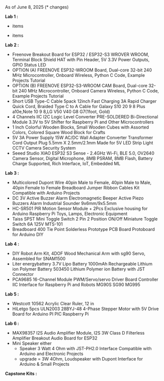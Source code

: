 
As of June 8, 2025 (* changes)

**Lab 1 :**

  - items

  - items

**Lab 2 :**

  - Freenove Breakout Board for ESP32 / ESP32-S3 WROVER WROOM, Terminal Block Shield HAT with Pin Header, 5V 3.3V Power Outputs, GPIO Status LED
  - OPTION (A) FREENOVE ESP32-WROOM Board, Dual-core 32-bit 240 MHz Microcontroller, Onboard Wireless, Python C Code, Example Projects Tutorial
  - OPTION (B) FREENOVE ESP32-S3-WROOM CAM Board, Dual-core 32-bit 240 MHz Microcontroller, Onboard Camera Wireless, Python C Code, Example Projects Tutorial
  -  Short USB Type-C Cable 5pack 12inch Fast Charging 3A Rapid Charger Quick Cord, Braided Type C to A Cable for Galaxy S10 20 9 8 Plus a10e,Note 10 9 8,LG V50 V40 G8 G7(1foot, Gold)
  -  4 Channels IIC I2C Logic Level Converter PRE-SOLDERED Bi-Directional Module 3.3V to 5V Shifter for Raspberry Pi and Other Microcontrollers
  -  1 Inch Colorful Wooden Blocks, Small Wooden Cubes with Assorted Colors, Colored Square Wood Block for Crafts
  -  5V 3A Power Supply 15W AC/DC Wall Adapter Converter Transformer Cord Output Plug 5.5mm X 2.5mm/2.1mm Made for 5V LED Strip Light CCTV Camera Security System
  -  Seeed Studio XIAO ESP32 S3 Sense - 2.4GHz Wi-Fi, BLE 5.0, OV2640 Camera Sensor, Digital Microphone, 8MB PSRAM, 8MB Flash, Battery Charge Supported, Rich Interface, IoT, Embedded ML 



**Lab 3 :**

  - Multicolored Dupont Wire 40pin Male to Female, 40pin Male to Male, 40pin Female to Female Breadboard Jumper Ribbon Cables Kit Compatible with Arduino Projects
  - DC 3V Active Buzzer Alarm Electromagnetic Beeper Active Piezo Buzzers Alarm Industrial Sounder 9x6mm/9x5.5mm
  - HC-SR501 PIR Motion Sensor Module + 2Pcs Exclusive housing for Arduino Raspberry Pi Toys, Lamps, Electronic Equipment
  - Taiss SPST Mini Toggle Switch 2 Pin 2 Position ON/Off Miniature Toggle Switch 6A 125V MTS-101
  - Breadboard 400 Tie Point Solderless Prototype PCB Board Protoboard for Arduino DIY


**Lab 4 :**

  - DIY Robot Arm Kit, 4DOF Wood Mechanical Arm with sg90 Servo, Assembled for SNAM1500
  - Liter energybattery 3.7V Lipo Battery 1000mAh Rechargeable Lithium ion Polymer Battery 503450 Lithium Polymer ion Battery with JST Connector
  - PCA9685 16-Channel Module PWM/Servo/servo Driver Board Controller IIC Interface for Raspberry Pi and Robots MG90S SG90 MG995


**Lab 5 :**

  - Westcott 10562 Acrylic Clear Ruler, 12 in
  - HiLetgo 5pcs ULN2003 28BYJ-48 4-Phase Stepper Motor with 5V Drive Board for Arduino PI PIC Raspberry Pi

**Lab 6 :**

  - MAX98357 I2S Audio Amplifier Module, I2S 3W Class D Filterless Amplifier Breakout Audio Board for ESP32
  - Mini Speaker either
    - Speaker 3 Watt 4 Ohm with JST-PH2.0 Interface Compatible with Arduino and Electronic Projects
    - upgrade = 3W 4Ohm, Loudspeaker with Dupont Interface for Arduino & Small Projects
   
**Capstone Kits :**

